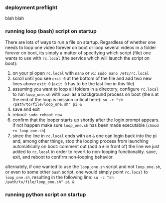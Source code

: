 ### deployment preflight

blah blah

### running loop (bash) script on startup

There are lots of ways to run a file on startup. Regardless of whether one needs to loop one video forever on boot or loop several videos in a folder forever on boot, its simply a matter of specifying which script (file) one wants to use with `rc.local` (the service which will launch the script on boot):

1. on your pi open `rc.local` with `nano` or `vi`: `sudo nano /etc/rc.local`
2. scroll until you see `exit 0` at the bottom of the file and add two new lines above `exit 0` (`exit 0` has to be the last line in this file)
3. assuming you want to loop all folders in a directory, configure `rc.local` to run `loop_one.sh` with `bash` as a background process  on boot (the `&` at the end of the loop is mission critical here): `su -c "sh /path/to/file/loop_one.sh" pi &`
4. save and exit
5. reboot: `sudo reboot now`
6. confirm that the looper starts up shortly after the login prompt appears. if not happen make sure `loop_one.sh` has been made executable (`chmod +x loop_one.sh`)
7. since the line in `rc.local` ends with an `&` one can login back into the pi and, among other things, stop the looping process from launching automatically on boot: comment out (add a `#` in front of) the line we just added to `rc.local` in order to revert to non-looping functionality. save, exit, and reboot to confirm non-looping behavior.

alternately, if one wanted to use the `loop_one.sh` script and not `loop_one.sh`, or even to some other `bash` script, one would simply point `rc.local` to `loop_one.sh`, resulting in the following line: `su -c "sh /path/to/file/loop_one.sh" pi &`


### running python script on startup
